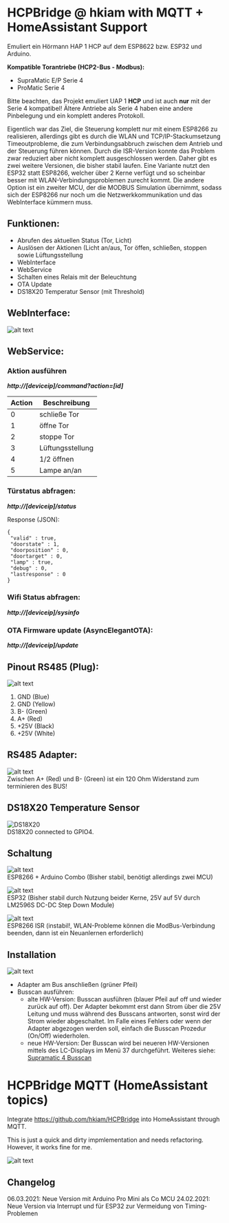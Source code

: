 # HCPBridge @ hkiam with MQTT + HomeAssistant Support

Emuliert ein Hörmann HAP 1 HCP auf dem ESP8622 bzw. ESP32 und Arduino.<br/>

**Kompatible Torantriebe (HCP2-Bus - Modbus):**

* SupraMatic E/P Serie 4
* ProMatic Serie 4

Bitte beachten, das Projekt emuliert UAP 1 **HCP** und ist auch **nur** mit der Serie 4 kompatibel! Ältere Antriebe als Serie 4 haben eine andere Pinbelegung und ein komplett anderes Protokoll.<p/>

Eigentlich war das Ziel, die Steuerung komplett nur mit einem ESP8266 zu realisieren, allerdings gibt es durch die WLAN und TCP/IP-Stackumsetzung Timeoutprobleme, die zum Verbindungsabbruch zwischen dem Antrieb und der Steuerung führen können. Durch die ISR-Version konnte das Problem zwar reduziert aber nicht komplett ausgeschlossen werden. Daher gibt es zwei weitere Versionen, die bisher stabil laufen. Eine Variante nutzt den ESP32 statt ESP8266, welcher über 2 Kerne verfügt und so scheinbar besser mit WLAN-Verbindungsproblemen zurecht kommt. Die andere Option ist ein zweiter MCU, der die MODBUS Simulation übernimmt, sodass sich der ESP8266 nur noch um die Netzwerkkommunikation und das WebInterface kümmern muss.

## Funktionen:

* Abrufen des aktuellen Status (Tor, Licht)
* Auslösen der Aktionen (Licht an/aus, Tor öffen, schließen, stoppen sowie Lüftungsstellung
* WebInterface
* WebService
* Schalten eines Relais mit der Beleuchtung
* OTA Update
* DS18X20 Temperatur Sensor (mit Threshold)

## WebInterface:

![alt text](https://github.com/hkiam/HCPBridge/raw/master/Images/webinterface.PNG)

## WebService:

### Aktion ausführen

***http://[deviceip]/command?action=[id]***

| Action | Beschreibung |
|--------|--------------|
| 0 | schließe Tor |
| 1 | öffne Tor |
| 2 | stoppe Tor |
| 3 | Lüftungsstellung |
| 4 | 1/2 öffnen |
| 5 | Lampe an/an |

### Türstatus abfragen:

***http://[deviceip]/status***

Response (JSON):

```
{
 "valid" : true,
 "doorstate" : 1,
 "doorposition" : 0,
 "doortarget" : 0,
 "lamp" : true,
 "debug" : 0,
 "lastresponse" : 0
}
```

### Wifi Status abfragen:

***http://[deviceip]/sysinfo***

### OTA Firmware update (AsyncElegantOTA):

***http://[deviceip]/update***

## Pinout RS485 (Plug):

![alt text](https://github.com/hkiam/HCPBridge/raw/master/Images/plug-min.png)

1. GND (Blue)
2. GND (Yellow)
3. B- (Green)
4. A+ (Red)
5. \+25V (Black)
6. \+25V (White)

## RS485 Adapter:

![alt text](https://github.com/hkiam/HCPBridge/raw/master/Images/rs485board-min.png)  
Zwischen A+ (Red) und B- (Green) ist ein 120 Ohm Widerstand zum terminieren des BUS!

## DS18X20 Temperature Sensor

![DS18X20](Images/ds18x20.jpg) <br/>
DS18X20 connected to GPIO4.

## Schaltung

![alt text](https://github.com/hkiam/HCPBridge/raw/master/Images/combo.png) <br/>
ESP8266 + Arduino Combo (Bisher stabil, benötigt allerdings zwei MCU)

![alt text](https://github.com/hkiam/HCPBridge/raw/master/Images/esp32.png) <br/>
ESP32 (Bisher stabil durch Nutzung beider Kerne, 25V auf 5V durch LM2596S DC-DC Step Down Module)

![alt text](https://github.com/hkiam/HCPBridge/raw/master/Images/schaltung.png) <br/>
ESP8266 ISR (instabil!, WLAN-Probleme können die ModBus-Verbindung beenden, dann ist ein Neuanlernen erforderlich)

## Installation

![alt text](https://github.com/hkiam/HCPBridge/raw/master/Images/antrieb-min.png)

* Adapter am Bus anschließen (grüner Pfeil) <br/>
* Busscan ausführen: 
  * alte HW-Version: Busscan ausführen (blauer Pfeil auf off und wieder zurück auf off). Der Adapter bekommt erst dann Strom über die 25V Leitung und muss während des Busscans antworten, sonst wird der Strom wieder abgeschaltet. Im Falle eines Fehlers oder wenn der Adapter abgezogen werden soll, einfach die Busscan Prozedur (On/Off) wiederholen.
  * neue HW-Version: Der Busscan wird bei neueren HW-Versionen mittels des LC-Displays im Menü 37 durchgeführt. Weiteres siehe: [Supramatic 4 Busscan](https://www.tor7.de/news/bus-scan-beim-supramatic-serie-4-fehlercode-04-vermeiden)

# HCPBridge MQTT (HomeAssistant topics)

Integrate https://github.com/hkiam/HCPBridge into HomeAssistant through MQTT.

This is just a quick and dirty impmlementation and needs refactoring. However, it works fine for me.

![alt text](Images/HA.png)

## Changelog

06\.03.2021: Neue Version mit Arduino Pro Mini als Co MCU
24\.02.2021: Neue Version via Interrupt und für ESP32 zur Vermeidung von Timing-Problemen